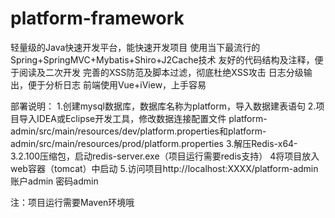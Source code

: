 # platform-framework
轻量级的Java快速开发平台，能快速开发项目
使用当下最流行的Spring+SpringMVC+Mybatis+Shiro+J2Cache技术
友好的代码结构及注释，便于阅读及二次开发
完善的XSS防范及脚本过滤，彻底杜绝XSS攻击
 日志分级输出，便于分析日志
前端使用Vue+iView，上手容易


部署说明：
1.创建mysql数据库，数据库名称为platform，导入数据建表语句
2.项目导入IDEA或Eclipse开发工具，修改数据连接配置文件
platform-admin/src/main/resources/dev/platform.properties和platform-admin/src/main/resources/prod/platform.properties
3.解压Redis-x64-3.2.100压缩包，启动redis-server.exe（项目运行需要redis支持）
4将项目放入web容器（tomcat）中启动
5.访问项目http://localhost:XXXX/platform-admin   账户admin 密码admin

注：项目运行需要Maven环境哦
